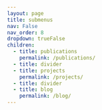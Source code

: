 ```yaml
---
layout: page
title: submenus
nav: False
nav_order: 8
dropdown: trueFalse
children:
  - title: publications
    permalink: /publications/
  - title: divider
  - title: projects
    permalink: /projects/
  - title: divider
  - title: blog
    permalink: /blog/
---
```

